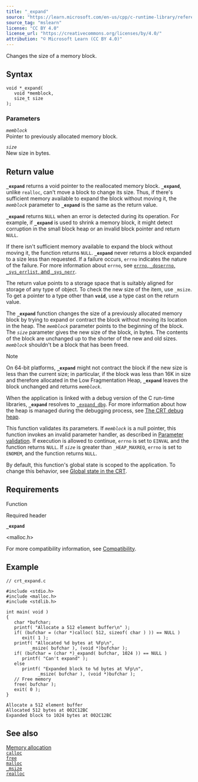 ```yaml
---
title: "_expand"
source: "https://learn.microsoft.com/en-us/cpp/c-runtime-library/reference/expand?view=msvc-170"
source_tag: "mslearn"
license: "CC BY 4.0"
license_url: "https://creativecommons.org/licenses/by/4.0/"
attribution: "© Microsoft Learn (CC BY 4.0)"
---
```

Changes the size of a memory block.

## Syntax

```
void *_expand(
   void *memblock,
   size_t size
);
```

### Parameters

_`memblock`_  
Pointer to previously allocated memory block.

_`size`_  
New size in bytes.

## Return value

**`_expand`** returns a void pointer to the reallocated memory block. **`_expand`**, unlike `realloc`, can't move a block to change its size. Thus, if there's sufficient memory available to expand the block without moving it, the _`memblock`_ parameter to **`_expand`** is the same as the return value.

**`_expand`** returns `NULL` when an error is detected during its operation. For example, if **`_expand`** is used to shrink a memory block, it might detect corruption in the small block heap or an invalid block pointer and return `NULL`.

If there isn't sufficient memory available to expand the block without moving it, the function returns `NULL`. **`_expand`** never returns a block expanded to a size less than requested. If a failure occurs, `errno` indicates the nature of the failure. For more information about `errno`, see [`errno`, `_doserrno`, `_sys_errlist`, and `_sys_nerr`](https://learn.microsoft.com/en-us/cpp/c-runtime-library/errno-doserrno-sys-errlist-and-sys-nerr?view=msvc-170).

The return value points to a storage space that is suitably aligned for storage of any type of object. To check the new size of the item, use `_msize`. To get a pointer to a type other than **`void`**, use a type cast on the return value.

The **`_expand`** function changes the size of a previously allocated memory block by trying to expand or contract the block without moving its location in the heap. The _`memblock`_ parameter points to the beginning of the block. The _`size`_ parameter gives the new size of the block, in bytes. The contents of the block are unchanged up to the shorter of the new and old sizes. _`memblock`_ shouldn't be a block that has been freed.

Note

On 64-bit platforms, **`_expand`** might not contract the block if the new size is less than the current size; in particular, if the block was less than 16K in size and therefore allocated in the Low Fragmentation Heap, **`_expand`** leaves the block unchanged and returns _`memblock`_.

When the application is linked with a debug version of the C run-time libraries, **`_expand`** resolves to [`_expand_dbg`](https://learn.microsoft.com/en-us/cpp/c-runtime-library/reference/expand-dbg?view=msvc-170). For more information about how the heap is managed during the debugging process, see [The CRT debug heap](https://learn.microsoft.com/en-us/cpp/c-runtime-library/crt-debug-heap-details?view=msvc-170).

This function validates its parameters. If _`memblock`_ is a null pointer, this function invokes an invalid parameter handler, as described in [Parameter validation](https://learn.microsoft.com/en-us/cpp/c-runtime-library/parameter-validation?view=msvc-170). If execution is allowed to continue, `errno` is set to `EINVAL` and the function returns `NULL`. If _`size`_ is greater than `_HEAP_MAXREQ`, `errno` is set to `ENOMEM`, and the function returns `NULL`.

By default, this function's global state is scoped to the application. To change this behavior, see [Global state in the CRT](https://learn.microsoft.com/en-us/cpp/c-runtime-library/global-state?view=msvc-170).

## Requirements

Function

Required header

**`_expand`**

<malloc.h>

For more compatibility information, see [Compatibility](https://learn.microsoft.com/en-us/cpp/c-runtime-library/compatibility?view=msvc-170).

## Example

```
// crt_expand.c

#include <stdio.h>
#include <malloc.h>
#include <stdlib.h>

int main( void )
{
   char *bufchar;
   printf( "Allocate a 512 element buffer\n" );
   if( (bufchar = (char *)calloc( 512, sizeof( char ) )) == NULL )
      exit( 1 );
   printf( "Allocated %d bytes at %Fp\n",
         _msize( bufchar ), (void *)bufchar );
   if( (bufchar = (char *)_expand( bufchar, 1024 )) == NULL )
      printf( "Can't expand" );
   else
      printf( "Expanded block to %d bytes at %Fp\n",
            _msize( bufchar ), (void *)bufchar );
   // Free memory
   free( bufchar );
   exit( 0 );
}
```

```
Allocate a 512 element buffer
Allocated 512 bytes at 002C12BC
Expanded block to 1024 bytes at 002C12BC
```

## See also

[Memory allocation](https://learn.microsoft.com/en-us/cpp/c-runtime-library/memory-allocation?view=msvc-170)  
[`calloc`](https://learn.microsoft.com/en-us/cpp/c-runtime-library/reference/calloc?view=msvc-170)  
[`free`](https://learn.microsoft.com/en-us/cpp/c-runtime-library/reference/free?view=msvc-170)  
[`malloc`](https://learn.microsoft.com/en-us/cpp/c-runtime-library/reference/malloc?view=msvc-170)  
[`_msize`](https://learn.microsoft.com/en-us/cpp/c-runtime-library/reference/msize?view=msvc-170)  
[`realloc`](https://learn.microsoft.com/en-us/cpp/c-runtime-library/reference/realloc?view=msvc-170)